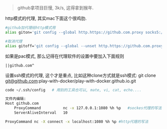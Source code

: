 > github拿项目巨慢, 3k/s, 这得拿到猴年.

http模式的代理, 其实mac下面这个很鸡肋. 

```sh
#github加代理给http模式用
alias giton='git config --global http.https://github.com.proxy socks5://127.0.0.1:1080'

#取消代理
alias gitoff='git config --global --unset http.https://github.com.proxy'
```

如果是pac模式, 那么记得在代理软件的设置中要加入下面规则

```
||github.com^
```

设置ssh模式的代理, 这个才是重点, 比如这种clone方式就是ssh模式: git clone git@github.com:play-with-docker/play-with-docker.github.io.git

```sh
code ~/.ssh/config   # 用别的工具也可以, mate, vi, cat, echo....

文件内编辑: 
Host github.com
    ProxyCommand          nc -x 127.0.0.1:1080 %h %p   #sockes代理的写法
    ServerAliveInterval   10

ProxyCommand nc -X connect -x localhost:1080 %h %p #http代理的写法 
```


